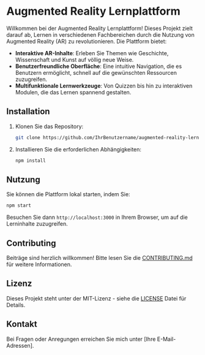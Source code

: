 # Augmented Reality Lernplattform

Willkommen bei der Augmented Reality Lernplattform! Dieses Projekt zielt darauf ab, Lernen in verschiedenen Fachbereichen durch die Nutzung von Augmented Reality (AR) zu revolutionieren. Die Plattform bietet:

- **Interaktive AR-Inhalte**: Erleben Sie Themen wie Geschichte, Wissenschaft und Kunst auf völlig neue Weise.
- **Benutzerfreundliche Oberfläche**: Eine intuitive Navigation, die es Benutzern ermöglicht, schnell auf die gewünschten Ressourcen zuzugreifen.
- **Multifunktionale Lernwerkzeuge**: Von Quizzen bis hin zu interaktiven Modulen, die das Lernen spannend gestalten.

## Installation

1. Klonen Sie das Repository:
   ```bash
   git clone https://github.com/IhrBenutzername/augmented-reality-lernplattform.git
   ```
2. Installieren Sie die erforderlichen Abhängigkeiten:
   ```bash
   npm install
   ```

## Nutzung

Sie können die Plattform lokal starten, indem Sie:
```bash
npm start
```
Besuchen Sie dann `http://localhost:3000` in Ihrem Browser, um auf die Lerninhalte zuzugreifen.

## Contributing

Beiträge sind herzlich willkommen! Bitte lesen Sie die [CONTRIBUTING.md](CONTRIBUTING.md) für weitere Informationen.

## Lizenz

Dieses Projekt steht unter der MIT-Lizenz - siehe die [LICENSE](LICENSE) Datei für Details.

## Kontakt

Bei Fragen oder Anregungen erreichen Sie mich unter [Ihre E-Mail-Adressen].